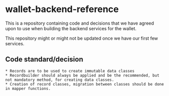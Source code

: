 # wallet-backend-reference

This is a repository containing code and decisions that we have agreed upon to use when building the backend services for the wallet.

This repository might or might not be updated once we have our first few services.


## Code standard/decision
    * Records are to be used to create immutable data classes
    * Recordbuilder should always be applied and be the recommended, but not mandatory method, for creating data classes.
    * Creation of record classes, migration between classes should be done in mapper functions.